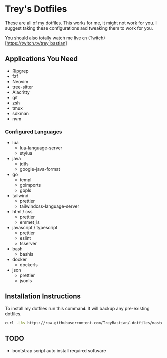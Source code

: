 # Trey's Dotfiles

These are all of my dotfiles. This works for me, it might not work for you.
I suggest taking these configurations and tweaking them to work for you.

You should also totally watch me live on (Twitch)[https://twitch.tv/trey_bastian]

## Applications You Need
- Ripgrep
- fzf
- Neovim
- tree-sitter
- Alacritty
- git
- zsh
- tmux
- sdkman
- nvm

### Configured Languages
- lua
  - lua-language-server
  - stylua
- java
  - jdtls
  - google-java-format
- go
  - templ
  - goimports
  - gopls
- tailwind
  - prettier
  - tailwindcss-language-server
- html / css
  - prettier
  - emmet_ls
- javascript / typescript
   - prettier
   - eslint
   - tsserver
- bash
  - bashls
- docker
  - dockerls
- json
  - prettier
  - jsonls


## Installation Instructions
To install my dotfiles run this command. It will backup any pre-existing dotfiles.

```bash
curl -Lks https://raw.githubusercontent.com/TreyBastian/.dotfiles/master/bootstrap.sh | /bin/bash
```

## TODO
- bootstrap script auto install required software
